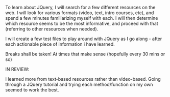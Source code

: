 To learn about JQuery, I will search for a few different resources on the web.  I will look for various formats (video, text, intro courses, etc), and spend a few minutes familiarizing myself with each.  I will then determine which resource seems to be the most informative, and proceed with that (referring to other resources when needed).

I will create a few test files to play around with JQuery as I go along - after each actionable piece of information i have learned.

Breaks shall be taken!  At times that make sense (hopefully every 30 mins or so)

IN REVIEW:

I learned more from text-based resources rather than video-based.  Going through a JQuery tutorial and trying each method/function on my own seemed to work the best.